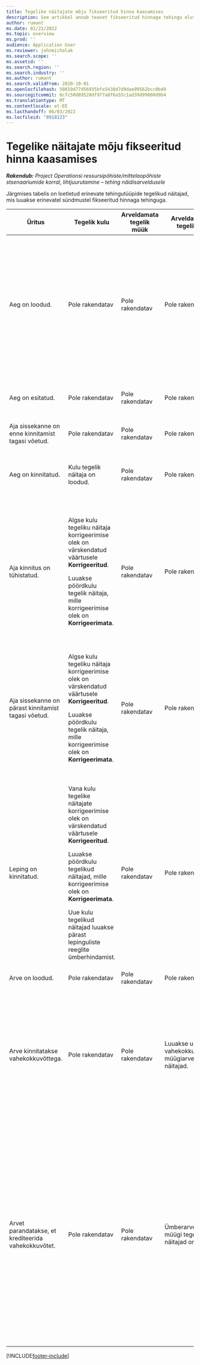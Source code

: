 ```yaml
---
title: Tegelike näitajate mõju fikseeritud hinna kaasamises
description: See artikkel annab teavet fikseeritud hinnaga tehingu elutsükli jooksul toimunud erinevate sündmuste kohta tegelike näitajate tabelis rakenduses Microsoft Dynamics 365 Project Operations.
author: rumant
ms.date: 02/22/2022
ms.topic: overview
ms.prod: ''
audience: Application User
ms.reviewer: johnmichalak
ms.search.scope: ''
ms.assetid: ''
ms.search.region: ''
ms.search.industry: ''
ms.author: rumant
ms.search.validFrom: 2020-10-01
ms.openlocfilehash: 50819d77d56935bfe5438d7d9dae99562bcc0b49
ms.sourcegitcommit: 6cfc50d89528df977a8f6a55c1ad39d99800d9b4
ms.translationtype: MT
ms.contentlocale: et-EE
ms.lasthandoff: 06/03/2022
ms.locfileid: "8918123"
---
```

# <a name="actuals-impact-in-a-fixed-price-engagement"></a>Tegelike näitajate mõju fikseeritud hinna kaasamises

_**Rakendub:** Project Operationsi ressursipõhiste/mittelaopõhiste stsenaariumide korral, lihtjuurutamine – tehing näidisarveldusele_

Järgmises tabelis on loetletud erinevate tehingutüüpide tegelikud näitajad, mis luuakse erinevatel sündmustel fikseeritud hinnaga tehinguga.

| Üritus | Tegelik kulu | Arveldamata tegelik müük | Arveldatud müügi tegelik näitaja | Näide |
|---|---|---|---|---|
| Aeg on loodud. | Pole rakendatav | Pole rakendatav | Pole rakendatav | <p>Bob Kozack USA organisatsiooniüksusest Fabrikam, mille kulumäär on 100 USA dollarit (100 USD) tunnis, töötab projektiga, mille nimi on „Arm Installation at Adatum“. Selle projekti puhul kasutatakse lepingureal fikseeritud hinnaga arveldusmeetodit. Siin on Bob Kozaki näidisaja sissekanne:</p><p>Bob Kozack – 8 tundi</p> |
| Aeg on esitatud. | Pole rakendatav | Pole rakendatav | Pole rakendatav | Kulu töölehele kandmine aja sissekande jaoks. Vaikimisi kulumäär sisestatakse töölehe reale. |
| Aja sissekanne on enne kinnitamist tagasi võetud. | Pole rakendatav | Pole rakendatav | Pole rakendatav | |
| Aeg on kinnitatud. | Kulu tegelik näitaja on loodud. | Pole rakendatav | Pole rakendatav | <p>Uus tegelik, mida luuakse:</p><ul><li>**Kulu tegelik näitaja:** Bob Kozack, 8 tundi, 800 USD</li></ul> |
| Aja kinnitus on tühistatud. | <p>Algse kulu tegeliku näitaja korrigeerimise olek on värskendatud väärtusele **Korrigeeritud**.</p><p>Luuakse pöördkulu tegelik näitaja, mille korrigeerimise olek on **Korrigeerimata**.</p> | Pole rakendatav | Pole rakendatav | <p>Olemasolev tegelik näitaja, mida värskendatakse:</p><ul><li>**Kulu tegelik näitaja:** Bob Kozack, 8 tundi, 800 USD, *Korrigeeritud*</li></ul><p>Uus tegelik, mis luuakse eelmise finantsmõju tühistamiseks:</p><ul><li>**Kulu tegelik näitaja:** Bob Kozack, (8 tundi), (800 USD), *Korrigeerimata*</li></ul> |
| Aja sissekanne on pärast kinnitamist tagasi võetud. | <p>Algse kulu tegeliku näitaja korrigeerimise olek on värskendatud väärtusele **Korrigeeritud**.</p><p>Luuakse pöördkulu tegelik näitaja, mille korrigeerimise olek on **Korrigeerimata**.</p> | Pole rakendatav | Pole rakendatav | <p>Olemasolev tegelik näitaja, mida värskendatakse:</p><ul><li>**Kulu tegelik näitaja:** Bob Kozack, 8 tundi, 800 USD, *Korrigeeritud*</li></ul><p>Uus tegelik, mis luuakse eelmise finantsmõju tühistamiseks:</p><ul><li>**Kulu tegelik näitaja:** Bob Kozack, (8 tundi), (800 USD), *Korrigeerimata*</li></ul> |
| Leping on kinnitatud. | <p>Vana kulu tegelike näitajate korrigeerimise olek on värskendatud väärtusele **Korrigeeritud**.</p><p>Luuakse pöördkulu tegelikud näitajad, mille korrigeerimise olek on **Korrigeerimata**.</p><p>Uue kulu tegelikud näitajad luuakse pärast lepinguliste reeglite ümberhindamist.</p> | Pole rakendatav | Pole rakendatav | <p>Olemasolev tegelik näitaja, mida värskendatakse:</p><ul><li>**Kulu tegelik näitaja:** Bob Kozack, 8 tundi, 800 USD, *Korrigeeritud*</li></ul><p>Uus tegelik, mis luuakse eelmise finantsmõju tühistamiseks:</p><ul><li>**Kulu tegelik näitaja:** Bob Kozack, (8 tundi), (800 USD), *Korrigeerimata*</li></ul><p>Uus tegelik näitaja, mis luuakse ümberhinnatud finantsmõju jaoks:</p><ul><li>**Kulu tegelik näitaja:** Bob Kozack, 8 tundi, 800 USD</li></ul> |
| Arve on loodud. | Pole rakendatav | Pole rakendatav | Pole rakendatav | |
| Arve kinnitatakse vahekokkuvõttega. | Pole rakendatav | Pole rakendatav | Luuakse uued vahekokkuvõttepõhiste müügiarvete tegelikud näitajad. | <p>Olemasolev tegelik näitaja, mis jääb muutumatuks:</p><ul><li>**Kulu tegelik näitaja:** Bob Kozack, 8 tundi, 800 USD</li></ul><p>Uus tegelik näitaja, mis luuakse arveldatud müügiväärtuste kirjendamiseks:</p><ul><li>**Arveldatud müügi tegelik näitaja:** vahekokkuvõte, 5000 USD</li></ul> |
| Arvet parandatakse, et krediteerida vahekokkuvõtet. | Pole rakendatav | Pole rakendatav | Ümberarveldatud müügi tegelikud näitajad on loodud: | <p>Olemasolev tegelik näitaja, mis jääb muutumatuks:</p><ul><li>**Kulu tegelik näitaja:** Bob Kozack, 8 tundi, 800 USD</li></ul><p>Olemasolev tegelik näitaja, mida värskendatakse:</p><ul><li>**Arveldatud müügi tegelik näitaja:** vahekokkuvõte, 5000 USD, *korrigeeritud*</li></ul><p>Uus tegelik näitaja, mis luuakse eelmiste arveldatud müügiväärtuste ümberpööramiseks:</p><ul><li>**Arveldatud müügi tegelik näitaja:** vahekokkuvõte, (5000 USD),*korrigeerimatu*</li></ul> |

[!INCLUDE[footer-include](../includes/footer-banner.md)]
